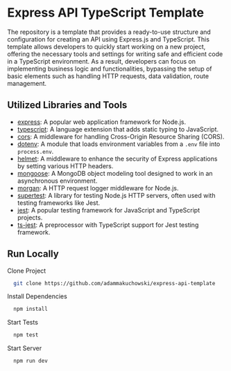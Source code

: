 
# Express API TypeScript Template

The repository is a template that provides a ready-to-use structure and configuration for creating an API using Express.js and TypeScript. This template allows developers to quickly start working on a new project, offering the necessary tools and settings for writing safe and efficient code in a TypeScript environment. As a result, developers can focus on implementing business logic and functionalities, bypassing the setup of basic elements such as handling HTTP requests, data validation, route management.


## Utilized Libraries and Tools

- [express](https://expressjs.com/): A popular web application framework for Node.js.
- [typescript](https://www.typescriptlang.org/): A language extension that adds static typing to JavaScript.
- [cors](https://www.npmjs.com/package/cors): A middleware for handling Cross-Origin Resource Sharing (CORS).
- [dotenv](https://www.npmjs.com/package/dotenv): A module that loads environment variables from a `.env` file into `process.env`.
- [helmet](https://helmetjs.github.io/): A middleware to enhance the security of Express applications by setting various HTTP headers.
- [mongoose](https://mongoosejs.com/): A MongoDB object modeling tool designed to work in an asynchronous environment.
- [morgan](https://www.npmjs.com/package/morgan): A HTTP request logger middleware for Node.js.
- [supertest](https://www.npmjs.com/package/supertest): A library for testing Node.js HTTP servers, often used with testing frameworks like Jest.
- [jest](https://jestjs.io/): A popular testing framework for JavaScript and TypeScript projects.
- [ts-jest](https://www.npmjs.com/package/ts-jest): A preprocessor with TypeScript support for Jest testing framework.

## Run Locally

Clone Project

```bash
  git clone https://github.com/adammakuchowski/express-api-template
```

Install Dependencies

```bash
  npm install
```

Start Tests

```bash
  npm test
```

Start Server

```bash
  npm run dev
```

